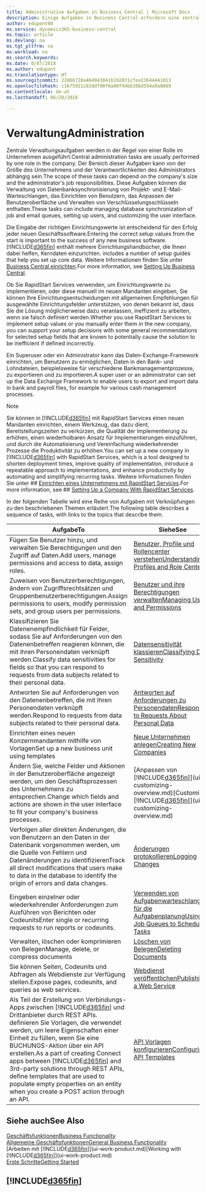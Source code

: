 ```yaml
---
title: Administrative Aufgaben in Business Central | Microsoft Docs
description: Einige Aufgaben in Business Central erfordern eine zentrale Administration und Einrichtung. Erfahren, welche das sind und was zu tun ist.
author: edupont04
ms.service: dynamics365-business-central
ms.topic: article
ms.devlang: na
ms.tgt_pltfrm: na
ms.workload: na
ms.search.keywords: 
ms.date: 0/07/2018
ms.author: edupont
ms.translationtype: HT
ms.sourcegitcommit: 2286b728a464943841b192031cfea13644441013
ms.openlocfilehash: c1675921c82ddf00f6a00f94bb38bd594a9a0089
ms.contentlocale: de-at
ms.lasthandoff: 06/28/2018

---
```

# <a name="administration"></a><span data-ttu-id="4ad2c-104">Verwaltung</span><span class="sxs-lookup"><span data-stu-id="4ad2c-104">Administration</span></span>
<span data-ttu-id="4ad2c-105">Zentrale Verwaltungsaufgaben werden in der Regel von einer Rolle im Unternehmen ausgeführt.</span><span class="sxs-lookup"><span data-stu-id="4ad2c-105">Central administration tasks are usually performed by one role in the company.</span></span> <span data-ttu-id="4ad2c-106">Der Bereich dieser Aufgaben kann von der Größe des Unternehmens und der Verantwortlichkeiten des Administrators abhängig sein.</span><span class="sxs-lookup"><span data-stu-id="4ad2c-106">The scope of these tasks can depend on the company's size and the administrator's job responsibilities.</span></span> <span data-ttu-id="4ad2c-107">Diese Aufgaben können die Verwaltung von Datenbanksynchronisierung von Projekt- und E-Mail-Warteschlangen, das Einrichten von Benutzern, das Anpassen der Benutzeroberfläche und Verwalten von Verschlüsselungsschlüsseln enthalten.</span><span class="sxs-lookup"><span data-stu-id="4ad2c-107">These tasks can include managing database synchronization of job and email queues, setting up users, and customizing the user interface.</span></span>  

<span data-ttu-id="4ad2c-108">Die Eingabe der richtigen Einrichtungswerte ist entscheidend für den Erfolg jeder neuen Geschäftssoftware.</span><span class="sxs-lookup"><span data-stu-id="4ad2c-108">Entering the correct setup values from the start is important to the success of any new business software.</span></span> [!INCLUDE[d365fin](includes/d365fin_md.md)]<span data-ttu-id="4ad2c-109"> enthält mehrere Einrichtungshandbücher, die Ihnen dabei helfen, Kerndaten einzurichten.</span><span class="sxs-lookup"><span data-stu-id="4ad2c-109"> includes a number of setup guides that help you set up core data.</span></span> <span data-ttu-id="4ad2c-110">Weitere Informationen finden Sie unter [Business Central einrichten](setup.md).</span><span class="sxs-lookup"><span data-stu-id="4ad2c-110">For more information, see [Setting Up Business Central](setup.md).</span></span>

<span data-ttu-id="4ad2c-111">Ob Sie RapidStart Services verwenden, um Einrichtungswerte zu implementieren, oder diese manuell im neuen Mandanten eingeben, Sie können Ihre Einrichtungsentscheidungen mit allgemeinen Empfehlungen für ausgewählte Einrichtungsfelder unterstützen, von denen bekannt ist, dass Sie die Lösung möglicherweise dazu veranlassen, ineffizient zu arbeiten, wenn sie falsch definiert werden.</span><span class="sxs-lookup"><span data-stu-id="4ad2c-111">Whether you use RapidStart Services to implement setup values or you manually enter them in the new company, you can support your setup decisions with some general recommendations for selected setup fields that are known to potentially cause the solution to be inefficient if defined incorrectly.</span></span>  

<span data-ttu-id="4ad2c-112">Ein Superuser oder ein Administrator kann das Daten-Exchange-Framework einrichten, um Benutzern zu ermöglichen, Daten in den Bank- und Lohndateien, beispielsweise für verschiedene Bankmanagementprozesse, zu exportieren und zu importieren.</span><span class="sxs-lookup"><span data-stu-id="4ad2c-112">A super user or an administrator can set up the Data Exchange Framework to enable users to export and import data in bank and payroll files, for example for various cash management processes.</span></span>

> [!NOTE]
> <span data-ttu-id="4ad2c-113">Sie können in [!INCLUDE[d365fin](includes/d365fin_md.md)] mit RapidStart Services einen neuen Mandanten einrichten, einem Werkzeug, das dazu dient, Bereitstellungszeiten zu verkürzen, die Qualität der Implementierung zu erhöhen, einen wiederholbaren Ansatz für Implementierungen einzuführen, und durch die Automatisierung und Vereinfachung wiederkehrender Prozesse die Produktivität zu erhöhen.</span><span class="sxs-lookup"><span data-stu-id="4ad2c-113">You can set up a new company in [!INCLUDE[d365fin](includes/d365fin_md.md)] with RapidStart Services, which is a tool designed to shorten deployment times, improve quality of implementation, introduce a repeatable approach to implementations, and enhance productivity by automating and simplifying recurring tasks.</span></span> <span data-ttu-id="4ad2c-114">Weitere Informationen finden Sie unter ## [Einrichten eines Unternehmens mit RapidStart Services](admin-set-up-a-company-with-rapidstart.md).</span><span class="sxs-lookup"><span data-stu-id="4ad2c-114">For more information, see ## [Setting Up a Company With RapidStart Services](admin-set-up-a-company-with-rapidstart.md).</span></span>

<span data-ttu-id="4ad2c-115">In der folgenden Tabelle wird eine Reihe von Aufgaben mit Verknüpfungen zu den beschriebenen Themen erläutert.</span><span class="sxs-lookup"><span data-stu-id="4ad2c-115">The following table describes a sequence of tasks, with links to the topics that describe them.</span></span>   

|<span data-ttu-id="4ad2c-116">**Aufgabe**</span><span class="sxs-lookup"><span data-stu-id="4ad2c-116">**To**</span></span>|<span data-ttu-id="4ad2c-117">**Siehe**</span><span class="sxs-lookup"><span data-stu-id="4ad2c-117">**See**</span></span>|  
|------------|-------------|  
|<span data-ttu-id="4ad2c-118">Fügen Sie Benutzer hinzu, und verwalten Sie Berechtigungen und den Zugriff auf Daten.</span><span class="sxs-lookup"><span data-stu-id="4ad2c-118">Add users, manage permissions and access to data, assign roles.</span></span>|[<span data-ttu-id="4ad2c-119">Benutzer, Profile und Rollencenter verstehen</span><span class="sxs-lookup"><span data-stu-id="4ad2c-119">Understanding Profiles and Role Centers</span></span>](admin-users-profiles-roles.md)|  
|<span data-ttu-id="4ad2c-120">Zuweisen von Benutzerberechtigungen, ändern von Zugriffsrechtsätzen und Gruppenbenutzerberechtigungen.</span><span class="sxs-lookup"><span data-stu-id="4ad2c-120">Assign permissions to users, modify permission sets, and group users per permissions.</span></span>|[<span data-ttu-id="4ad2c-121">Benutzer und ihre Berechtigungen verwalten</span><span class="sxs-lookup"><span data-stu-id="4ad2c-121">Managing Users and Permissions</span></span>](ui-how-users-permissions.md)|
|<span data-ttu-id="4ad2c-122">Klassifizieren Sie Datenenempfindlichkeit für Felder, sodass Sie auf Anforderungen von den Datenenbetreffen reagieren können, die mit ihren Personendaten verknüpft werden.</span><span class="sxs-lookup"><span data-stu-id="4ad2c-122">Classify data sensitivities for fields so that you can respond to requests from data subjects related to their personal data.</span></span>|[<span data-ttu-id="4ad2c-123">Datensensitivität klassieren</span><span class="sxs-lookup"><span data-stu-id="4ad2c-123">Classifying Data Sensitivity</span></span>](admin-classifying-data-sensitivity.md)|
|<span data-ttu-id="4ad2c-124">Antworten Sie auf Anforderungen von den Datenenbetreffen, die mit Ihren Personendaten verknüpft werden.</span><span class="sxs-lookup"><span data-stu-id="4ad2c-124">Respond to requests from data subjects related to their personal data.</span></span>|[<span data-ttu-id="4ad2c-125">Antworten auf Anforderungen zu Personendaten</span><span class="sxs-lookup"><span data-stu-id="4ad2c-125">Responding to Requests About Personal Data</span></span>](admin-responding-to-requests-about-personal-data.md)|
|<span data-ttu-id="4ad2c-126">Einrichten eines neuen Konzernmandanten mithilfe von Vorlagen</span><span class="sxs-lookup"><span data-stu-id="4ad2c-126">Set up a new business unit using templates</span></span>|[<span data-ttu-id="4ad2c-127">Neue Unternehmen anlegen</span><span class="sxs-lookup"><span data-stu-id="4ad2c-127">Creating New Companies</span></span>](about-new-company.md)|
|<span data-ttu-id="4ad2c-128">Ändern Sie, welche Felder und Aktionen in der Benutzeroberfläche angezeigt werden, um den Geschäftsprozessen des Unternehmens zu entsprechen.</span><span class="sxs-lookup"><span data-stu-id="4ad2c-128">Change which fields and actions are shown in the user interface to fit your company's business processes.</span></span> |<span data-ttu-id="4ad2c-129">[Anpassen von [!INCLUDE[d365fin](includes/d365fin_md.md)]](ui-customizing-overview.md)</span><span class="sxs-lookup"><span data-stu-id="4ad2c-129">[Customizing [!INCLUDE[d365fin](includes/d365fin_md.md)]](ui-customizing-overview.md)</span></span> |
|<span data-ttu-id="4ad2c-130">Verfolgen aller direkten Änderungen, die von Benutzern an den Daten in der Datenbank vorgenommen werden, um die Quelle von Fehlern und Datenänderungen zu identifizieren</span><span class="sxs-lookup"><span data-stu-id="4ad2c-130">Track all direct modifications that users make to data in the database to identify the origin of errors and data changes.</span></span>|[<span data-ttu-id="4ad2c-131">Änderungen protokollieren</span><span class="sxs-lookup"><span data-stu-id="4ad2c-131">Logging Changes</span></span>](across-log-changes.md)|  
|<span data-ttu-id="4ad2c-132">Eingeben einzelner oder wiederkehrender Anforderungen zum Ausführen von Berichten oder Codeunits</span><span class="sxs-lookup"><span data-stu-id="4ad2c-132">Enter single or recurring requests to run reports or codeunits.</span></span>|[<span data-ttu-id="4ad2c-133">Verwenden von Aufgabenwarteschlangen für die Aufgabenplanung</span><span class="sxs-lookup"><span data-stu-id="4ad2c-133">Using Job Queues to Schedule Tasks</span></span>](admin-job-queues-schedule-tasks.md)|  
|<span data-ttu-id="4ad2c-134">Verwalten, löschen oder komprimieren von Belegen</span><span class="sxs-lookup"><span data-stu-id="4ad2c-134">Manage, delete, or compress documents</span></span>|[<span data-ttu-id="4ad2c-135">Löschen von Belegen</span><span class="sxs-lookup"><span data-stu-id="4ad2c-135">Deleting Documents</span></span>](admin-manage-documents.md)|  
|<span data-ttu-id="4ad2c-136">Sie können Seiten, Codeunits und Abfragen als Webdienste zur Verfügung stellen.</span><span class="sxs-lookup"><span data-stu-id="4ad2c-136">Expose pages, codeunits, and queries as web services.</span></span>|[<span data-ttu-id="4ad2c-137">Webdienst veröffentlichen</span><span class="sxs-lookup"><span data-stu-id="4ad2c-137">Publishing a Web Service</span></span>](across-how-publish-web-service.md)|
|<span data-ttu-id="4ad2c-138">Als Teil der Erstellung von Verbindungs-Apps zwischen [!INCLUDE[d365fin](includes/d365fin_md.md)] und Drittanbieter durch REST APIs. definieren Sie Vorlagen, die verwendet werden, um leere Eigenschaften einer Einheit zu füllen, wenn Sie eine BUCHUNGS-Aktion über ein API erstellen.</span><span class="sxs-lookup"><span data-stu-id="4ad2c-138">As a part of creating Connect apps between [!INCLUDE[d365fin](includes/d365fin_md.md)] and 3rd-party solutions through REST APIs, define templates that are used to populate empty properties on an entity when you create a POST action through an API.</span></span>|[<span data-ttu-id="4ad2c-139">API Vorlagen konfigurieren</span><span class="sxs-lookup"><span data-stu-id="4ad2c-139">Configuring API Templates</span></span>](admin-configuring-api-template.md)|

## <a name="see-also"></a><span data-ttu-id="4ad2c-140">Siehe auch</span><span class="sxs-lookup"><span data-stu-id="4ad2c-140">See Also</span></span>
[<span data-ttu-id="4ad2c-141">Geschäftsfunktionen</span><span class="sxs-lookup"><span data-stu-id="4ad2c-141">Business Functionality</span></span>](across-business-functionality.md)  
[<span data-ttu-id="4ad2c-142">Allgemeine Geschäftsfunktionen</span><span class="sxs-lookup"><span data-stu-id="4ad2c-142">General Business Functionality</span></span>](ui-across-business-areas.md)  
<span data-ttu-id="4ad2c-143">[Arbeiten mit [!INCLUDE[d365fin](includes/d365fin_md.md)]](ui-work-product.md)</span><span class="sxs-lookup"><span data-stu-id="4ad2c-143">[Working with [!INCLUDE[d365fin](includes/d365fin_md.md)]](ui-work-product.md)</span></span>  
[<span data-ttu-id="4ad2c-144">Erste Schritte</span><span class="sxs-lookup"><span data-stu-id="4ad2c-144">Getting Started</span></span>](product-get-started.md)    

## [!INCLUDE[d365fin](includes/free_trial_md.md)]  
 

